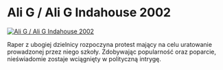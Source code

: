 Ali G / Ali G Indahouse 2002 
=============
[![Ali G / Ali G Indahouse 2002 ](http://vidos.pl/images/player.gif)](http://vidos.pl/ali-g-ali-g-indahouse-2002)

 Raper z ubogiej dzielnicy rozpoczyna protest mający na celu uratowanie prowadzonej przez niego szkoły. Zdobywając popularność oraz poparcie, nieświadomie zostaje wciągnięty w polityczną intrygę.
